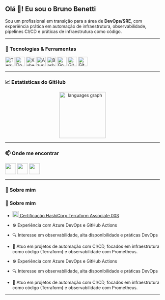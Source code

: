<h2 align="left">Olá 👋! Eu sou o Bruno Benetti</h2>

Sou um profissional em transição para a área de **DevOps/SRE**, com experiência prática em automação de infraestrutura, observabilidade, pipelines CI/CD e práticas de infraestrutura como código.

---

### 🧰 Tecnologias & Ferramentas

<div align="left">
  <img src="https://cdn.jsdelivr.net/gh/devicons/devicon/icons/terraform/terraform-original.svg" height="30" alt="Terraform" />
  <img src="https://cdn.jsdelivr.net/gh/devicons/devicon/icons/docker/docker-original.svg" height="30" alt="Docker" />
  <img src="https://cdn.jsdelivr.net/gh/devicons/devicon/icons/kubernetes/kubernetes-plain.svg" height="30" alt="Kubernetes" />
  <img src="https://cdn.jsdelivr.net/gh/devicons/devicon/icons/azure/azure-original.svg" height="30" alt="Azure" />
  <img src="https://cdn.jsdelivr.net/gh/devicons/devicon/icons/bash/bash-original.svg" height="30" alt="Bash" />
  <img src="https://cdn.jsdelivr.net/gh/devicons/devicon/icons/go/go-original.svg" height="30" alt="Go" />
  <img src="https://cdn.jsdelivr.net/gh/devicons/devicon/icons/git/git-original.svg" height="30" alt="Git" />
  <img src="https://cdn.jsdelivr.net/gh/devicons/devicon/icons/github/github-original.svg" height="30" alt="GitHub" />
</div>

---

### 📈 Estatísticas do GitHub

<div align="center">
  <img src="https://github-readme-stats.vercel.app/api/top-langs?username=bbenettiz&locale=pt-br&hide_title=false&layout=compact&card_width=320&langs_count=5&theme=dracula&hide_border=false" height="150" alt="languages graph" />
</div>

---


### 📫 Onde me encontrar

<div align="left">
  <a href="mailto:xbenettix@gmail.com"><img src="https://img.shields.io/static/v1?message=Gmail&logo=gmail&label=&color=D14836&logoColor=white&labelColor=&style=for-the-badge" height="35" /></a>
  <a href="https://www.linkedin.com/in/bruno-ferreira-benetti-a4b8b9272/"><img src="https://img.shields.io/static/v1?message=LinkedIn&logo=linkedin&label=&color=0077B5&logoColor=white&labelColor=&style=for-the-badge" height="35" /></a>
  <a href="https://www.instagram.com/"><img src="https://img.shields.io/static/v1?message=Instagram&logo=instagram&label=&color=E4405F&logoColor=white&labelColor=&style=for-the-badge" height="35" /></a>
</div>

---

### 📌 Sobre mim
### 📌 Sobre mim

- <a href="https://www.credly.com/badges/233aecd3-2f8a-46ef-98b0-da23625df2c1/public_url">
  <img src="https://cdn.jsdelivr.net/gh/devicons/devicon/icons/terraform/terraform-original.svg" height="20" alt="Terraform" /> 
   Certificação HashiCorp Terraform Associate 003
  </a>
- ⚙️ Experiência com Azure DevOps e GitHub Actions  
- 🔍 Interesse em observabilidade, alta disponibilidade e práticas DevOps  
- 🚀 Atuo em projetos de automação com CI/CD, focados em infraestrutura como código (Terraform) e observabilidade com Prometheus.

- ⚙️ Experiência com Azure DevOps e GitHub Actions
- 🔍 Interesse em observabilidade, alta disponibilidade e práticas DevOps
- 🚀 Atuo em projetos de automação com CI/CD, focados em infraestrutura como código (Terraform) e observabilidade com Prometheus.

---

<!-- snake animation (opcional)
<img src="https://raw.githubusercontent.com/bBenettiz/bBenettiz/output/snake.svg" alt="Snake animation" />
-->

